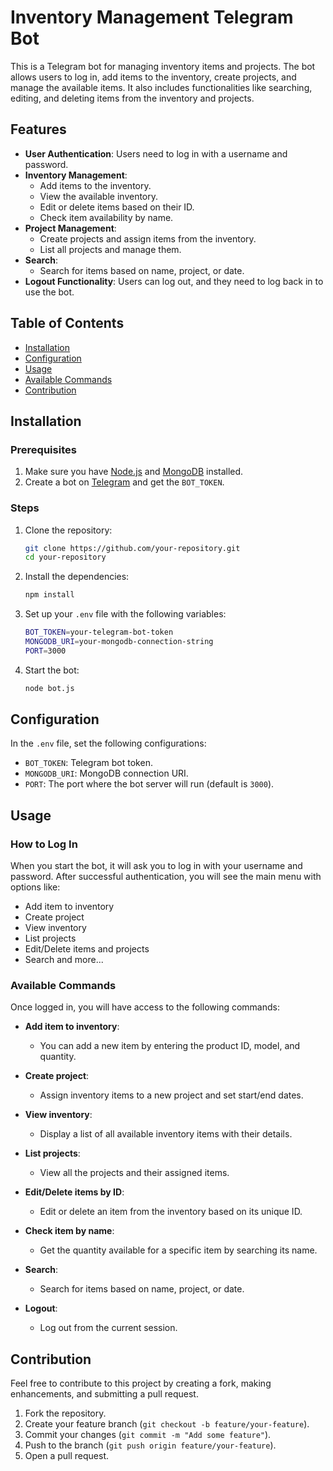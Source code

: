 # Inventory Management Telegram Bot

This is a Telegram bot for managing inventory items and projects. The bot allows users to log in, add items to the inventory, create projects, and manage the available items. It also includes functionalities like searching, editing, and deleting items from the inventory and projects.

## Features

- **User Authentication**: Users need to log in with a username and password.
- **Inventory Management**:
  - Add items to the inventory.
  - View the available inventory.
  - Edit or delete items based on their ID.
  - Check item availability by name.
- **Project Management**:
  - Create projects and assign items from the inventory.
  - List all projects and manage them.
- **Search**:
  - Search for items based on name, project, or date.
- **Logout Functionality**: Users can log out, and they need to log back in to use the bot.

## Table of Contents

- [Installation](#installation)
- [Configuration](#configuration)
- [Usage](#usage)
- [Available Commands](#available-commands)
- [Contribution](#contribution)

## Installation

### Prerequisites

1. Make sure you have [Node.js](https://nodejs.org/) and [MongoDB](https://www.mongodb.com/) installed.
2. Create a bot on [Telegram](https://core.telegram.org/bots) and get the `BOT_TOKEN`.

### Steps

1. Clone the repository:
    ```bash
    git clone https://github.com/your-repository.git
    cd your-repository
    ```

2. Install the dependencies:
    ```bash
    npm install
    ```

3. Set up your `.env` file with the following variables:
    ```bash
    BOT_TOKEN=your-telegram-bot-token
    MONGODB_URI=your-mongodb-connection-string
    PORT=3000
    ```

4. Start the bot:
    ```bash
    node bot.js
    ```

## Configuration

In the `.env` file, set the following configurations:

- `BOT_TOKEN`: Telegram bot token.
- `MONGODB_URI`: MongoDB connection URI.
- `PORT`: The port where the bot server will run (default is `3000`).

## Usage

### How to Log In

When you start the bot, it will ask you to log in with your username and password. After successful authentication, you will see the main menu with options like:

- Add item to inventory
- Create project
- View inventory
- List projects
- Edit/Delete items and projects
- Search and more...

### Available Commands

Once logged in, you will have access to the following commands:

- **Add item to inventory**:
    - You can add a new item by entering the product ID, model, and quantity.
  
- **Create project**:
    - Assign inventory items to a new project and set start/end dates.

- **View inventory**:
    - Display a list of all available inventory items with their details.

- **List projects**:
    - View all the projects and their assigned items.

- **Edit/Delete items by ID**:
    - Edit or delete an item from the inventory based on its unique ID.

- **Check item by name**:
    - Get the quantity available for a specific item by searching its name.

- **Search**:
    - Search for items based on name, project, or date.

- **Logout**:
    - Log out from the current session.

## Contribution

Feel free to contribute to this project by creating a fork, making enhancements, and submitting a pull request.

1. Fork the repository.
2. Create your feature branch (`git checkout -b feature/your-feature`).
3. Commit your changes (`git commit -m "Add some feature"`).
4. Push to the branch (`git push origin feature/your-feature`).
5. Open a pull request.


